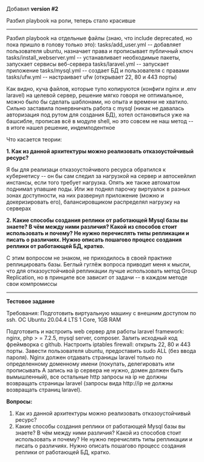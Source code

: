 Добавил **version #2**

Разбил playbook на роли, теперь стало красивше


--------------------------------------------------------------------------------------------------------

Разбил playbook на отдельные файлы (знаю, что include deprecated, но пока пришло в голову только это):
tasks/add_user.yml -- добавляет пользователя ubuntu, назначает права и прописывает публичный ключ
tasks/install_webserver.yml -- устанавливает необходимые пакеты, запускает сервисы веб-сервера
tasks/laravel.yml -- запускает приложение
tasks/mysql.yml -- создает БД и пользователя с правами
tasks/ufw.yml -- настраивает ufw (открывает 22, 80 и 443 порты)

Как видно, куча файлов, которые тупо копируются (конфиги nginx и .env laravel) на целевой сервер, решение мягко говоря не оптимальное, можно было бы сделать шаблонами, но опыта и времени не хватило.
Сильно заставила понервничать работа с mysql (никак не давалась авторизация под рутом для создания БД), хотел остановиться уже на башсибле, прописав всё в модуле shell, но это совсем не наш метод -- в итоге нашел решение, индемподентное

Что касается теории:

**1. Как из данной архитектуры можно реализовать отказоустойчивый ресурс?**

Я бы для реализаци отказоустойчивого ресурса обратился к кубернетису -- он бы сам следил за нагрузкой на сервер и автоскейлил инстансы, если того требует нагрузка. Опять же также автоматом поднимал упавшие поды.
Или же поднял парочку виртуалок в разных зонах доступности, на них развернул приложение (можно и докеризировать его), балансировщиком распределял нагрузку на серверах

**2. Какие способы создания реплики от работающей Mysql базы вы знаете? В чём между ними различия? Какой из способов стоит использовать и почему? Не нужно перечислять типы репликации и писать о различиях. Нужно описать пошагово процесс создания реплики от работающей БД, кратко.**

С этим вопросом не знаком, не приходилось в своей практике реплицировать базы. Беглый гуглёж вопроса приводит меня к мысли, что для отказоустойчивой репликации лучше использовать метод Group Replication, но в принципе все зависит от задачи -- в каждом методе свои компромиссы

-------------------------------------------------------------------------------------------------

**Тестовое задание**

Требования:
Подготовить виртуальную машину с внешним доступом по ssh.
ОС Ubuntu 20.04.4 LTS 1 Core, 1GB RAM
 
Подготовить и настроить web сервер для работы laravel framework:
            nginx, php > = 7.2.5, mysql server, composer.
Залить исходный код фреймворка с github.
Настроить iptables firewall: открыть 22, 80 и 443 порты.
Завести пользователя ubuntu, предоставить sudo ALL (без ввода пароля).
Nginx должен отдавать страницы laravel только по определенному доменному имени (покупать, делегировать или прописывать А запись на ip сервера не нужно, домен должен быть вымышленный), все остальные http запросы на ip не должны возвращать страницы laravel (запросы вида http://ip не должны возвращать страниц laravel).

**Вопросы:**
1. Как из данной архитектуры можно реализовать отказоустойчивый ресурс?
2. Какие способы создания реплики от работающей Mysql базы вы знаете? В чём между ними различия? Какой из способов стоит использовать и почему? Не нужно перечислять типы репликации и писать о различиях. Нужно описать пошагово процесс создания реплики от работающей БД, кратко.

